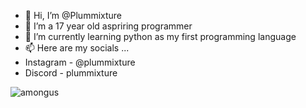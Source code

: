 - 👋 Hi, I’m @Plummixture
- 👀 I’m a 17 year old aspriring programmer
- 🌱 I’m currently learning python as my first programming language
- 📫 Here are my socials ...
- Instagram - @plummixture
- Discord - plummixture

<!---
Plummixture/Plummixture is a ✨ special ✨ repository because its `README.md` (this file) appears on your GitHub profile.
You can click the Preview link to take a look at your changes.
--->
![amongus](https://github.com/Plummixture/Plummixture/assets/124336862/8cd14ba8-61a2-4e27-b486-a924ed17cd98)
